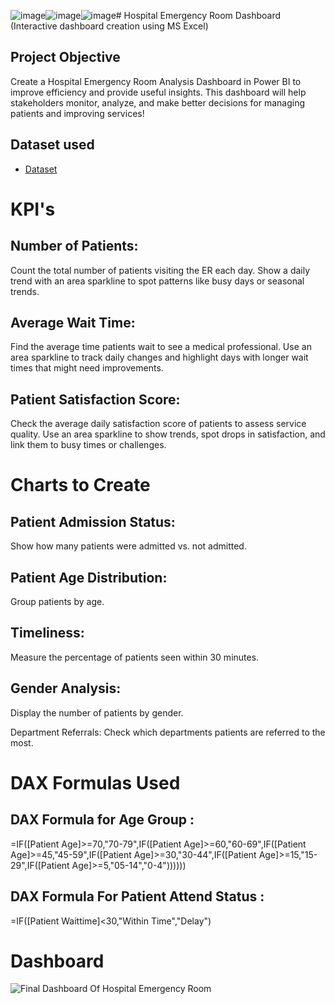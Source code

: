 ![image](https://github.com/user-attachments/assets/1e7d24a9-8d1a-4cc0-8543-fb1a11e806a5)![image](https://github.com/user-attachments/assets/d0d207d5-1a1d-4ce2-8da5-b18cc3ae70b3)![image](https://github.com/user-attachments/assets/5e829cbc-82d4-4fd0-b838-feefdbc8c5f5)# Hospital Emergency Room Dashboard (Interactive dashboard creation using MS Excel)
## Project Objective
Create a Hospital Emergency Room Analysis Dashboard in Power BI to improve efficiency and provide useful insights. This dashboard will help stakeholders monitor, analyze, and make better decisions for managing patients and improving services!
## Dataset used
- <a href="https://github.com/AGhumde30/Hospital-Emergency-Room-Dashboard/blob/main/Dashboard.xlsx">Dataset<a>
# KPI's
## Number of Patients:
Count the total number of patients visiting the ER each day.
Show a daily trend with an area sparkline to spot patterns like busy days or seasonal trends.
## Average Wait Time:
Find the average time patients wait to see a medical professional.
Use an area sparkline to track daily changes and highlight days with longer wait times that might need improvements.
## Patient Satisfaction Score:
Check the average daily satisfaction score of patients to assess service quality.
Use an area sparkline to show trends, spot drops in satisfaction, and link them to busy times or challenges.
# Charts to Create
## Patient Admission Status: 
Show how many patients were admitted vs. not admitted.

## Patient Age Distribution: 
Group patients by age.

## Timeliness: 
Measure the percentage of patients seen within 30 minutes.

## Gender Analysis: 
Display the number of patients by gender. 

Department Referrals: 
Check which departments patients are referred to the most.
# DAX Formulas Used
## DAX Formula for Age Group : 
=IF([Patient Age]>=70,"70-79",IF([Patient Age]>=60,"60-69",IF([Patient Age]>=45,"45-59",IF([Patient Age]>=30,"30-44",IF([Patient Age]>=15,"15-29",IF([Patient Age]>=5,"05-14","0-4"))))))
## DAX Formula For Patient Attend Status :
=IF([Patient Waittime]<30,"Within Time","Delay")
# Dashboard 
![Final Dashboard Of Hospital Emergency Room](https://github.com/user-attachments/assets/c972e561-5cf8-4e86-a98a-9476704ac88d)

